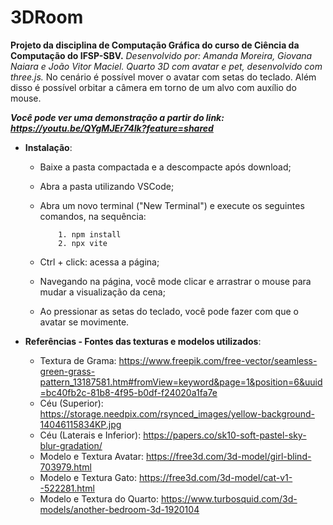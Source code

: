 # 3DRoom

**Projeto da disciplina de Computação Gráfica do curso de Ciência da Computação do IFSP-SBV.**
        _Desenvolvido por: Amanda Moreira, Giovana Naiara e João Vitor Maciel._
        _Quarto 3D com avatar e pet, desenvolvido com three.js._
        No cenário é possível mover o avatar com setas do teclado.
        Além disso é possível orbitar a câmera em torno de um alvo com auxílio do mouse.


**_Você pode ver uma demonstração a partir do link: https://youtu.be/QYgMJEr74Ik?feature=shared_**


- **Instalação**:
    - Baixe a pasta compactada e a descompacte após download;
    - Abra a pasta utilizando VSCode;
    - Abra um novo terminal ("New Terminal") e execute os seguintes comandos, na sequência:

              1. npm install
              2. npx vite
      
    - Ctrl + click: acessa a página;
    - Navegando na página, você mode clicar e arrastrar o mouse para mudar a visualização da cena;
    - Ao pressionar as setas do teclado, você pode fazer com que o avatar se movimente.

- **Referências - Fontes das texturas e modelos utilizados**:
  - Textura de Grama: https://www.freepik.com/free-vector/seamless-green-grass-pattern_13187581.htm#fromView=keyword&page=1&position=6&uuid=bc40fb2c-81b8-4f95-b0df-f24020a1fa7e
  - Céu (Superior): https://storage.needpix.com/rsynced_images/yellow-background-14046115834KP.jpg
  - Céu (Laterais e Inferior): https://papers.co/sk10-soft-pastel-sky-blur-gradation/
  - Modelo e Textura Avatar: https://free3d.com/3d-model/girl-blind-703979.html
  - Modelo e Textura Gato: https://free3d.com/3d-model/cat-v1--522281.html
  - Modelo e Textura do Quarto: https://www.turbosquid.com/3d-models/another-bedroom-3d-1920104
